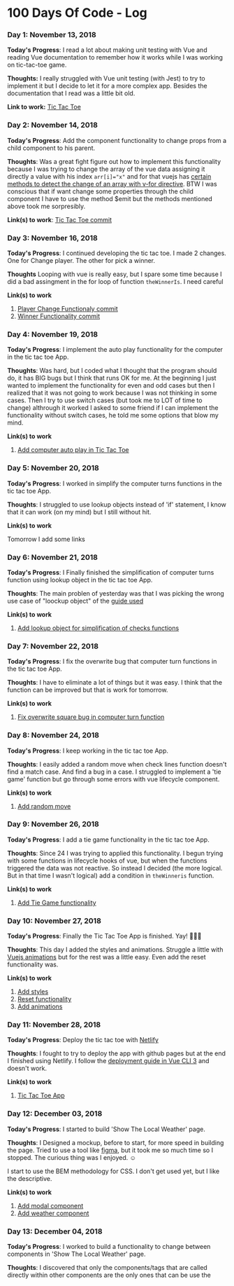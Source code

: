 # 100 Days Of Code - Log

### Day 1: November 13, 2018

**Today's Progress**: I read a lot about making unit testing with Vue and reading Vue documentation to remember how it works while I was working on tic-tac-toe game.

**Thoughts:** I really struggled with Vue unit testing (with Jest) to try to implement it but I decide to let it for a more complex app. Besides the documentation that I read was a little bit old.

**Link to work:** [Tic Tac Toe](https://github.com/100DaysOfVue/tic-tac-toe/commit/5da4662a18a405a543d044eee565ddcc4476a3b8)

### Day 2: November 14, 2018

**Today's Progress**: Add the component functionality to change props from a child component to his parent.

**Thoughts**: Was a great fight figure out how to implement this functionality because I was trying to change the array of the vue data assigning it directly a value with his index `arr[i]="x"` and for that vuejs has [certain methods to detect the change of an array with v-for directive](https://vuejs.org/v2/guide/list.html#Array-Change-Detection). BTW I was conscious that if want change some properties through the child component I have to use the method $emit but the methods mentioned above took me sorpresibly.

**Link(s) to work**: [Tic Tac Toe commit](https://github.com/100DaysOfVue/tic-tac-toe/commit/504ba6a6741767040da1a05aed4ca13faf298472)


### Day 3: November 16, 2018

**Today's Progress**: I continued developing the tic tac toe. I made 2 changes. One for Change player. The other for pick a winner.

**Thoughts** Looping with vue is really easy, but I spare some time because I did a bad assingment in the for loop of function `theWinnerIs`. I need careful

**Link(s) to work**
1. [Player Change Functionaly commit](https://github.com/100DaysOfVue/tic-tac-toe/commit/af9de92b62a98ae830b369fd9ccd5396a0862fdc)
2. [Winner Functionality commit](https://github.com/100DaysOfVue/tic-tac-toe/commit/d2c7cae003caa99beed1b8d2ea25eebd4193d4b3)

### Day 4: November 19, 2018

**Today's Progress**: I implement the auto play functionality for the computer in the tic tac toe App.

**Thoughts**: Was hard, but I coded what I thought that the program should do, it has BIG bugs but I think that runs OK for me. At the beginning I just wanted to implement the functionality for even and odd cases but then I realized that it was not going to work because I was not thinking in some cases. Then I try to use switch cases (but took me to LOT of time to change) althrough it worked I asked to some friend if I can implement the functionality without switch cases, he told me some options that blow my mind.  

**Link(s) to work**
1. [Add computer auto play in Tic Tac Toe](https://github.com/100DaysOfVue/tic-tac-toe/commit/f49624048343f9f8919fa0a945404f0f983b1ba4)

### Day 5: November 20, 2018

**Today's Progress**: I worked in simplify the computer turns functions in the tic tac toe App.

**Thoughts**: I struggled to use lookup objects instead of 'if' statement, I know that it can work (on my mind) but I still without hit. 

**Link(s) to work**

Tomorrow I add some links

### Day 6: November 21, 2018

**Today's Progress**: I Finally finished the simplification of computer turns function using lookup object in the tic tac toe App.

**Thoughts**: The main problen of yesterday was that I was picking the wrong use case of "loockup object" of the [guide used](https://www.codereadability.com/replacing-if-statements-with-object-lookups/)

**Link(s) to work**

1. [Add lookup object for simplification of checks functions](https://github.com/100DaysOfVue/tic-tac-toe/commit/aecbb02040d058b898d85444aeda78d9594464f0)

### Day 7: November 22, 2018

**Today's Progress**: I fix the overwrite bug that computer turn functions in the tic tac toe App.

**Thoughts**: I have to eliminate a lot of things but it was easy. I think that the function can be improved but that is work for tomorrow.

**Link(s) to work**

1. [Fix overwrite square bug in computer turn function](https://github.com/100DaysOfVue/tic-tac-toe/commit/22635b36d05a0c19d3a16bc0b904492c9bef8e03)

### Day 8: November 24, 2018

**Today's Progress**: I keep working in the tic tac toe App.

**Thoughts**: I easily added a random move when check lines function doesn't find a match case. And find a bug in a case. I struggled to implement a 'tie game' function but go through some errors with vue lifecycle component.

**Link(s) to work**

1. [Add random move](https://github.com/100DaysOfVue/tic-tac-toe/commit/cab6717363e1c6a0b69c4c8384d85d8b2305fb1d)

### Day 9: November 26, 2018

**Today's Progress**: I add a tie game functionality in the tic tac toe App.

**Thoughts**: Since 24 I was trying to applied this functionality. I begun trying with some functions in lifecycle hooks of vue, but when the functions triggered the data was not reactive. So instead I decided (the more logical. But in that time I wasn't logical) add a condition in `theWinneris` function.

**Link(s) to work**

1. [Add Tie Game functionality](https://github.com/100DaysOfVue/tic-tac-toe/commit/1c7707be22bb4f32ba790e68471cf412f979a2f5)

### Day 10: November 27, 2018

**Today's Progress**: Finally the Tic Tac Toe App is finished. Yay! :tada::tada::tada:

**Thoughts**: This day I added the styles and animations. Struggle a little with [Vuejs animations](https://vuejs.org/v2/guide/transitions.html) but for the rest was a little easy. Even add the reset functionality was.

**Link(s) to work**

1. [Add styles](https://github.com/100DaysOfVue/tic-tac-toe/commit/8ce442391ee68267d23e6f44e2dbb83384e3b966)
2. [Reset functionality](https://github.com/100DaysOfVue/tic-tac-toe/commit/4a23aad00ed24ece4dba08ff5cdaad1825b3c2ae)
3. [Add animations](https://github.com/100DaysOfVue/tic-tac-toe/commit/69407bfedf7bd1e904d8b92f4182735b822f0583)

### Day 11: November 28, 2018

**Today's Progress**: Deploy the tic tac toe with [Netlify](https://www.netlify.com/)

**Thoughts**: I fought to try to deploy the app with github pages but at the end I finished using Netlify. I follow the [deployment guide in Vue CLI 3](https://cli.vuejs.org/guide/deployment.html#github-pages) and doesn't work.

**Link(s) to work**

1. [Tic Tac Toe App](100daysofcode-tic-tac-toe.netlify.com)

### Day 12: December 03, 2018

**Today's Progress**: I started to build 'Show The Local Weather' page.

**Thoughts**: I Designed a mockup, before to start, for more speed in building the page. Tried to use a tool like [figma](https://figma.com), but it took me so much time so I stopped. The curious thing was I enjoyed. :relaxed:

I start to use the BEM methodology for CSS. I don't get used yet, but I like the descriptive.

**Link(s) to work**

1. [Add modal component](https://github.com/100DaysOfVue/show-local-weather/commit/650d44bf2f00f4ea7c0cc2230e22071b637707fb)
2. [Add weather component](https://github.com/100DaysOfVue/show-local-weather/commit/edfa26a9c6ed0f9e10ecd63902af54462ae2daa0)

### Day 13: December 04, 2018

**Today's Progress**: I worked to build a functionality to change between components in 'Show The Local Weather' page.

**Thoughts**: I discovered that only the components/tags that are called directly within other components are the only ones that can be use the <style scoped> in the template.

**Link(s) to work**

1. [Add search component](https://github.com/100DaysOfVue/show-local-weather/commit/c19577d9333039ecdcfe89f27659ea843c39ed1d)
2. [Add functionality to change between components](https://github.com/100DaysOfVue/show-local-weather/commit/d4e934ee8849b14a6fbcf4c254173383c06c6ed2)

### Day 14: December 05, 2018

**Today's Progress**: I try to use the [Open Weather Map API](https://Openweathermap.org) in 'Show The Local Weather' page but I couldn't.

**Thoughts**: I think that can be a problem with the headers in the fetch method. Even if is a response 200 it throw the error `TypeError: 'caller', 'callee', and 'arguments' properties may not be accessed on strict mode functions or the arguments objects for calls to them at Function.remote` And I don't know what that means.
